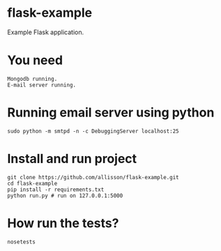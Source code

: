 flask-example
=============

Example Flask application.

# You need
    
    Mongodb running.
    E-mail server running.

# Running email server using python

    sudo python -m smtpd -n -c DebuggingServer localhost:25

# Install and run project
    
    git clone https://github.com/allisson/flask-example.git
    cd flask-example
    pip install -r requirements.txt
    python run.py # run on 127.0.0.1:5000

# How run the tests?
    
    nosetests

